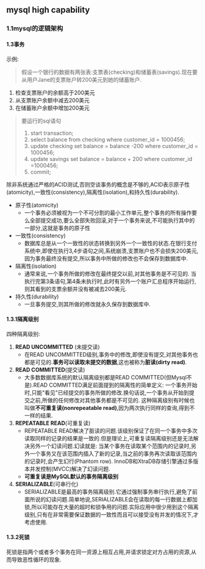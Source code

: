 ## mysql high capability

### 1.1mysql的逻辑架构

#### 1.3事务

示例:

> 假设一个银行的数据有两张表:支票表(checking)和储蓄表(savings).现在要从用户Jane的支票账户转200美元到她的储蓄账户.

1. 检查支票账户的余额高于200美元
2. 从支票账户余额中减去200美元
3. 在储蓄账户余额中增加200美元

> 要运行的sql语句
>
> 1. start transaction;
> 2. select balance from checking where customer_id = 1000456;
> 3. update checking set balance  = balance -200 where customer_id = 1000456;
> 4. update savings set balance = balance + 200 where customer_id =1000456;
> 5. commit;

除非系统通过严格的ACID测试,否则空谈事务的概念是不够的,ACID表示原子性(atomicity),一致性(consistency),隔离性(isolation),和持久性(durability).

- 原子性(atomicity)
  - 一个事务必须被视为一个不可分割的最小工作单元,整个事务的所有操作要么全部提交成功,要么全部失败回滚,对于一个事务来说,不可能执行其中的一部分,这就是事务的原子性
- 一致性(consistency)
  - 数据库总是从一个一致性的状态转换到另外一个一致性的状态.在银行支付系统中,即使在执行3,4步语句之间,系统崩溃,支票账户也不会损失200美元,因为事务最终没有提交,所以事务中所做的修改也不会保存到数据库中.
- 隔离性(isolation)
  - 通常来说,一个事务所做的修改在最终提交以前,对其他事务是不可见的. 当执行完第3条语句,第4条未执行时,此时有另外一个账户汇总程序开始运行,则其看到的支票余额并没有被减去200美元.
- 持久性(durability)
  - 一旦事务提交,则其所做的修改就永久保存到数据库中.

#### 1.3.1隔离级别

四种隔离级别:

1. **READ UNCOMMITTED** (未提交读)
   - 在READ UNCOMMITTED级别,事务中的修改,即使没有提交,对其他事务也都是可见的.**事务可以读取未提交的数据**,这也被称为**脏读(dirty read)**.
2. **READ COMMITTED**(提交读)
   - 大多数数据库系统的默认隔离级别都是READ COMMITTED(但Mysql不是).READ COMMITTED满足前面提到的隔离性的简单定义: 一个事务开始时,只能"看见"已经提交的事务所做的修改.换句话说,一个事务从开始到提交之前,所做的任何修改对其他事务都是不可见的. 这种隔离级别有时候也叫做**不可重复读(nonrepeatable read)**,因为两次执行同样的查询,得到不一样的结果.
3. **REPEATABLE READ**(可重复读)
   - REPEATABLE READ解决了脏读的问题.该级别保证了在同一个事务中多次读取同样的记录的结果是一致的.但是理论上,可重复读隔离级别还是无法解决另外一个幻读问题.幻读就是: 当某个事务在读取某个范围内的记录时,另外一个事务又在该范围内插入了新的记录,当之前的事务再次读取该范围内的记录时,会产生幻行(Phantom row). InnoDB和XtraDB存储引擎通过多版本并发控制(MVCC)解决了幻读问题.
   -  **可重复读是MySQL默认的事务隔离级别** 
4. **SERIALIZABLE**(可串行化)
   - SERIALIZABLE是最高的事务隔离级别.它通过强制事务串行执行,避免了前面所说的幻读问题.简单地说,SERIALIZABLE会在读取的每一行数据上都加锁,所以可能存在大量的超时和锁争用的问题.实际应用中很少用到这个隔离级别,只有在非常需要保证数据的一致性而且可以接受没有并发的情况下,才考虑使用.

#### 1.3.2死锁

死锁是指两个或者多个事务在同一资源上相互占用,并请求锁定对方占用的资源,从而导致恶性循环的现象.

